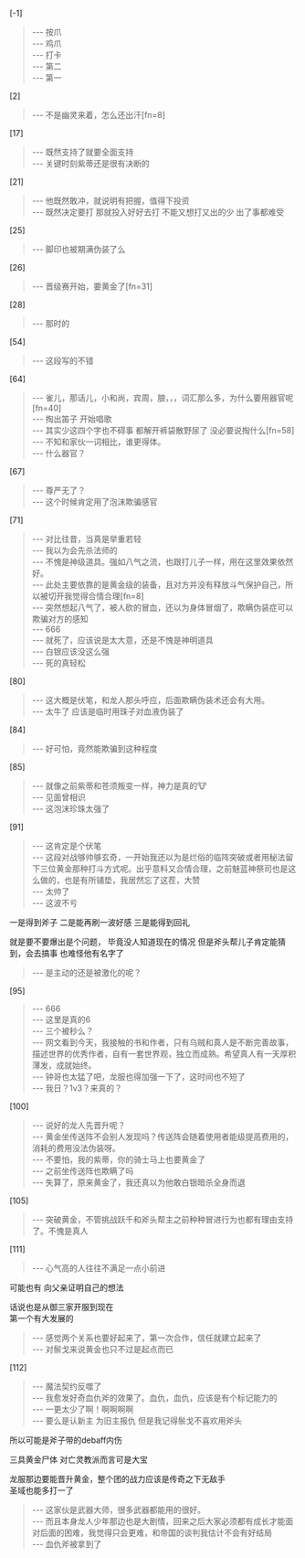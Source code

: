 
[-1] 
>--- 按爪<br>
>--- 鸡爪<br>
>--- 打卡<br>
>--- 第二<br>
>--- 第一<br>

[2] 
>--- 不是幽灵来着，怎么还出汗[fn=8]<br>

[17] 
>--- 既然支持了就要全面支持<br>
>--- 关键时刻紫蒂还是很有决断的<br>

[21] 
>--- 他既然敢冲，就说明有把握，值得下投资<br>
>--- 既然决定要打
那就投入好好去打
不能又想打又出的少
出了事都难受<br>

[25] 
>--- 脚印也被期满伪装了么<br>

[26] 
>--- 晋级赛开始，要黄金了[fn=31]<br>

[28] 
>--- 那时的<br>

[54] 
>--- 这段写的不错<br>

[64] 
>--- 雀儿，那话儿，小和尚，宾周，朖，，，词汇那么多，为什么要用器官呢[fn=40]<br>
>--- 掏出笛子 开始唱歌<br>
>--- 其实少这四个字也不碍事
都解开裤袋散野尿了
没必要说掏什么[fn=58]<br>
>--- 不知和家伙一词相比，谁更得体。<br>
>--- 什么器官？<br>

[67] 
>--- 尊严无了？<br>
>--- 这个时候肯定用了泡沫欺骗感官<br>

[71] 
>--- 对比往昔，当真是举重若轻<br>
>--- 我以为会先杀法师的<br>
>--- 不愧是神级道具。强如八气之流，也跟打儿子一样，用在这里效果依然好。<br>
>--- 此处主要依靠的是黄金级的装备，且对方并没有释放斗气保护自己，所以被切开我觉得合情合理[fn=8]<br>
>--- 突然想起八气了，被人砍的冒血，还以为身体冒烟了，欺瞒伪装症可以欺骗对方的感知<br>
>--- 666<br>
>--- 就死了，应该说是太大意，还是不愧是神明道具<br>
>--- 白银应该没这么强<br>
>--- 死的真轻松<br>

[80] 
>--- 这大概是伏笔，和龙人那头呼应，后面欺瞒伪装术还会有大用。<br>
>--- 太牛了
应该是临时用珠子对血液伪装了<br>

[84] 
>--- 好可怕，竟然能欺骗到这种程度<br>

[85] 
>--- 就像之前紫蒂和苍须叛变一样，神力是真的🐮<br>
>--- 见面曾相识<br>
>--- 这泡沫珍珠太强了<br>

[91] 
>--- 这肯定是个伏笔<br>
>--- 这段对战够帅够玄奇，一开始我还以为是烂俗的临阵突破或者用秘法留下三位黄金那种打斗方式呢。出乎意料又合情合理，之前魅蓝神祭司也是这么做的，也是有所铺垫，我居然忘了这茬，大赞<br>
>--- 太帅了<br>
>--- 这波不亏

一是得到斧子
二是能再刷一波好感
三是能得到回礼

就是要不要爆出是个问题，
毕竟没人知道现在的情况
但是斧头帮儿子肯定能猜到，会去搞事
也难怪他有名字了<br>
>--- 是主动的还是被激化的呢？<br>

[95] 
>--- 666<br>
>--- 这里是真的6<br>
>--- 三个被秒么？<br>
>--- 网文看到今天，我接触的书和作者，只有乌贼和真人是不断完善故事，描述世界的优秀作者，自有一套世界观，独立而成熟。希望真人有一天厚积薄发，成就始终。<br>
>--- 钟哥也太猛了吧，龙服也得加强一下了，这时间也不短了<br>
>--- 我日？1v3？来真的？<br>

[100] 
>--- 说好的龙人先晋升呢？<br>
>--- 黄金坐传送阵不会别人发现吗？传送阵会随着使用者能级提高费用的，消耗的费用没法伪装呀。<br>
>--- 不要怕，我的紫蒂，你的骑士马上也要黄金了<br>
>--- 之前坐传送阵也欺瞒了吗<br>
>--- 失算了，原来黄金了，我还真以为他敢白银暗杀全身而退<br>

[105] 
>--- 突破黄金，不管挑战跃千和斧头帮主之前种种冒进行为也都有理由支持了。不愧是真人<br>

[111] 
>--- 心气高的人往往不满足一点小前进

可能也有
向父亲证明自己的想法

话说也是从御三家开服到现在   
第一个有大发展的<br>
>--- 感觉两个关系也要好起来了，第一次合作，信任就建立起来了<br>
>--- 对鬃戈来说黄金也只不过是起点而已<br>

[112] 
>--- 魔法契约反噬了<br>
>--- 我愈发好奇血仇斧的效果了。血仇，血仇，应该是有个标记能力的<br>
>--- 一更太少了啊！啊啊啊啊<br>
>--- 要么是认新主   为旧主报仇
但是我记得鬃戈不喜欢用斧头

所以可能是斧子带的debaff内伤

三具黄金尸体   对亡灵教派而言可是大宝

龙服那边要能晋升黄金，整个团的战力应该是传奇之下无敌手   
圣域也能多打一了<br>
>--- 这家伙是武器大师，很多武器都能用的很好。<br>
>--- 而且本身龙人少年那边也是大剧情，回来之后大家必须都有成长才能面对后面的困难，我觉得只会更难，和帝国的谈判我估计不会有好结局<br>
>--- 血仇斧被拿到了<br>
